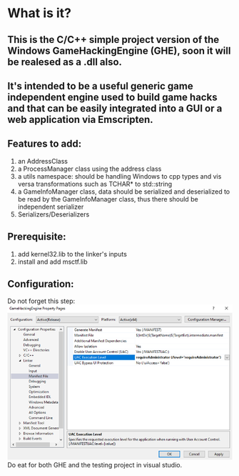 # What is it?
## This is the C/C++ simple project version of the Windows GameHackingEngine (GHE), soon it will be realesed as a .dll also. 
## It's intended to be a useful generic game independent engine used to build game hacks and that can be easily integrated into a GUI or a web application via Emscripten.

## Features to add:
1. an AddressClass
2. a ProcessManager class using the address class
3. a utils namespace: should be handling Windows to cpp types and vis versa transformations such as TCHAR* to std::string
4. a GameInfoManager class, data should be serialized and deserialized to be read by the GameInfoManager class, thus there should be independent serializer
5. Serializers/Deserializers

## Prerequisite:
1. add kernel32.lib to the linker's inputs
2. install and add msctf.lib

## Configuration:
Do not forget this step:
![Admin rights](simples\\configuration_1.png)
Do eat for both GHE and the testing project in visual studio.